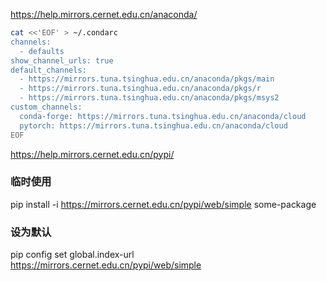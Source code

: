 




https://help.mirrors.cernet.edu.cn/anaconda/


```bash
cat <<'EOF' > ~/.condarc
channels:
  - defaults
show_channel_urls: true
default_channels:
  - https://mirrors.tuna.tsinghua.edu.cn/anaconda/pkgs/main
  - https://mirrors.tuna.tsinghua.edu.cn/anaconda/pkgs/r
  - https://mirrors.tuna.tsinghua.edu.cn/anaconda/pkgs/msys2
custom_channels:
  conda-forge: https://mirrors.tuna.tsinghua.edu.cn/anaconda/cloud
  pytorch: https://mirrors.tuna.tsinghua.edu.cn/anaconda/cloud
EOF
```

https://help.mirrors.cernet.edu.cn/pypi/


### 临时使用
pip install -i https://mirrors.cernet.edu.cn/pypi/web/simple some-package


### 设为默认
pip config set global.index-url https://mirrors.cernet.edu.cn/pypi/web/simple

